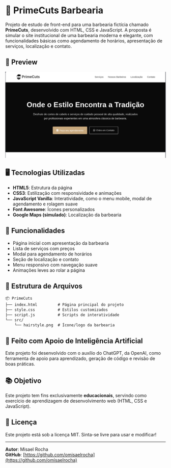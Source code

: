# 💈 PrimeCuts Barbearia

Projeto de estudo de front-end para uma barbearia fictícia chamado **PrimeCuts**, desenvolvido com HTML, CSS e JavaScript. A proposta é simular o site institucional de uma barbearia moderna e elegante, com funcionalidades básicas como agendamento de horários, apresentação de serviços, localização e contato.

## 📸 Preview

![Preview do site](./src/PREVIEW.png)

## 🖥️ Tecnologias Utilizadas

- **HTML5**: Estrutura da página
- **CSS3**: Estilização com responsividade e animações
- **JavaScript Vanilla**: Interatividade, como o menu mobile, modal de agendamento e rolagem suave
- **Font Awesome**: Ícones personalizados
- **Google Maps (simulado)**: Localização da barbearia

## 🚀 Funcionalidades

- Página inicial com apresentação da barbearia
- Lista de serviços com preços
- Modal para agendamento de horários
- Seção de localização e contato
- Menu responsivo com navegação suave
- Animações leves ao rolar a página

## 📁 Estrutura de Arquivos

```
📦 PrimeCuts
├── index.html         # Página principal do projeto
├── style.css          # Estilos customizados
├── script.js          # Scripts de interatividade
└── src/
    └── hairstyle.png  # Ícone/logo da barbearia
```

## 🤖 Feito com Apoio de Inteligência Artificial

Este projeto foi desenvolvido com o auxílio do ChatGPT, da OpenAI, como ferramenta de apoio para aprendizado, geração de código e revisão de boas práticas.

## 📚 Objetivo

Este projeto tem fins exclusivamente **educacionais**, servindo como exercício de aprendizagem de desenvolvimento web (HTML, CSS e JavaScript).

## 📝 Licença

Este projeto está sob a licença MIT. Sinta-se livre para usar e modificar!

---

**Autor**: Misael Rocha  
**GitHub**: [https://github.com/omisaelrocha](https://github.com/omisaelrocha)